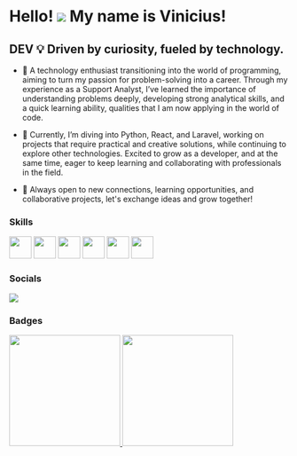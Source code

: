 # Hello! <img src="https://user-images.githubusercontent.com/18350557/176309783-0785949b-9127-417c-8b55-ab5a4333674e.gif"> My name is Vinicius!
## DEV 💡 Driven by curiosity, fueled by technology.


- 💬 A technology enthusiast transitioning into the world of programming, aiming to turn my passion for problem-solving into a career. Through my experience as a Support Analyst, I’ve learned the importance of understanding problems deeply, developing strong analytical skills, and a quick learning ability, qualities that I am now applying in the world of code.

- 🔭 Currently, I’m diving into Python, React, and Laravel, working on projects that require practical and creative solutions, while continuing to explore other technologies. Excited to grow as a developer, and at the same time, eager to keep learning and collaborating with professionals in the field.

- 🌱 Always open to new connections, learning opportunities, and collaborative projects, let's exchange ideas and grow together!


### Skills

<div>
  <img src="https://cdn.jsdelivr.net/gh/devicons/devicon/icons/python/python-original.svg" height="40"/>
  <img src="https://cdn.jsdelivr.net/gh/devicons/devicon/icons/html5/html5-original.svg" height="40"/>
  <img src="https://cdn.jsdelivr.net/gh/devicons/devicon/icons/css3/css3-original.svg" height="40"/>
  <img src="https://cdn.jsdelivr.net/gh/devicons/devicon@latest/icons/react/react-original.svg" height="40"/> 
  <img src="https://cdn.jsdelivr.net/gh/devicons/devicon@latest/icons/git/git-original.svg" height="40"/>
  <img src="https://cdn.jsdelivr.net/gh/devicons/devicon@latest/icons/javascript/javascript-original.svg" height="40"/>
</div>

### Socials

<div>
  <a href="https://www.linkedin.com/in/vinicius-pignataro/"><img src="https://img.shields.io/badge/-LinkedIn-%230077B5?style=for-the-badge&logo=linkedin&logoColor=white" target="_blank"></a> 
</div>

### Badges

<a href="https://github.com/anuraghazra/convoychat">
  <img height=200 src="https://github-readme-stats.vercel.app/api/top-langs?username=ViniciusPignataro&layout=compact&langs_count=8&card_width=320&theme=midnight-purple" />
</a>
<a href="https://github.com/anuraghazra/github-readme-stats">
  <img height=200  src="https://github-readme-stats.vercel.app/api?username=ViniciusPignataro&theme=midnight-purple" />
</a>
